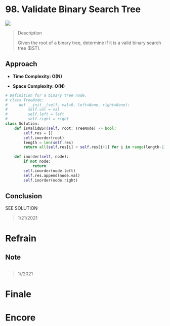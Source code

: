 # 98. Validate Binary Search Tree

![](https://img.shields.io/badge/Difficulty-Medium-%23f0ad4e)

> Description
> 
> Given the root of a binary tree, determine if it is a valid binary search tree (BST).

## Approach


- **Time Complexity: O(N)**

- **Space Complexity: O(N)**

```python
# Definition for a binary tree node.
# class TreeNode:
#     def __init__(self, val=0, left=None, right=None):
#         self.val = val
#         self.left = left
#         self.right = right
class Solution:
    def isValidBST(self, root: TreeNode) -> bool:
        self.res = []
        self.inorder(root)
        length = len(self.res)
        return all(self.res[i] < self.res[i+1] for i in range(length-1))
        
    def inorder(self, node):
        if not node:
            return
        self.inorder(node.left)
        self.res.append(node.val)
        self.inorder(node.right)
```


## Conclusion

SEE SOLUTION

> 1/21/2021

# Refrain

## Note

```python

```

> 1//2021

# Finale

# Encore
